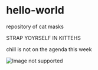 # hello-world
repository of cat masks


STRAP YOYRSELF IN KITTEHS

chill is not on the agenda this week

![Image not supported](https://t2.genius.com/unsafe/220x0/https%3A%2F%2Fimages.genius.com%2F3fb464e55c4e2b21489583d49a488335.349x349x1.png "A Giant Woman")
